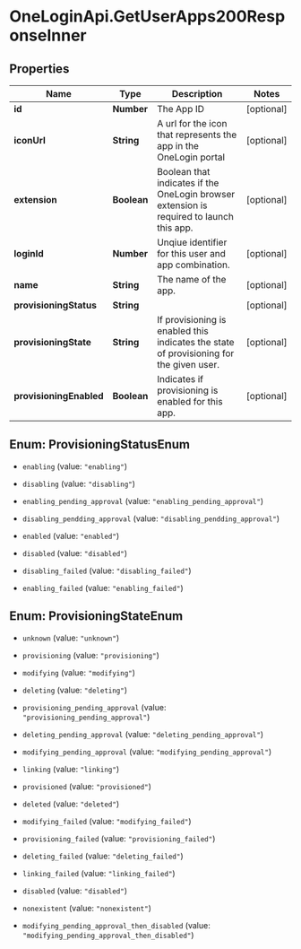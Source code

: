 # OneLoginApi.GetUserApps200ResponseInner

## Properties

Name | Type | Description | Notes
------------ | ------------- | ------------- | -------------
**id** | **Number** | The App ID | [optional] 
**iconUrl** | **String** | A url for the icon that represents the app in the OneLogin portal | [optional] 
**extension** | **Boolean** | Boolean that indicates if the OneLogin browser extension is required to launch this app. | [optional] 
**loginId** | **Number** | Unqiue identifier for this user and app combination. | [optional] 
**name** | **String** | The name of the app. | [optional] 
**provisioningStatus** | **String** |  | [optional] 
**provisioningState** | **String** | If provisioning is enabled this indicates the state of provisioning for the given user. | [optional] 
**provisioningEnabled** | **Boolean** | Indicates if provisioning is enabled for this app. | [optional] 



## Enum: ProvisioningStatusEnum


* `enabling` (value: `"enabling"`)

* `disabling` (value: `"disabling"`)

* `enabling_pending_approval` (value: `"enabling_pending_approval"`)

* `disabling_pendding_approval` (value: `"disabling_pendding_approval"`)

* `enabled` (value: `"enabled"`)

* `disabled` (value: `"disabled"`)

* `disabling_failed` (value: `"disabling_failed"`)

* `enabling_failed` (value: `"enabling_failed"`)





## Enum: ProvisioningStateEnum


* `unknown` (value: `"unknown"`)

* `provisioning` (value: `"provisioning"`)

* `modifying` (value: `"modifying"`)

* `deleting` (value: `"deleting"`)

* `provisioning_pending_approval` (value: `"provisioning_pending_approval"`)

* `deleting_pending_approval` (value: `"deleting_pending_approval"`)

* `modifying_pending_approval` (value: `"modifying_pending_approval"`)

* `linking` (value: `"linking"`)

* `provisioned` (value: `"provisioned"`)

* `deleted` (value: `"deleted"`)

* `modifying_failed` (value: `"modifying_failed"`)

* `provisioning_failed` (value: `"provisioning_failed"`)

* `deleting_failed` (value: `"deleting_failed"`)

* `linking_failed` (value: `"linking_failed"`)

* `disabled` (value: `"disabled"`)

* `nonexistent` (value: `"nonexistent"`)

* `modifying_pending_approval_then_disabled` (value: `"modifying_pending_approval_then_disabled"`)




